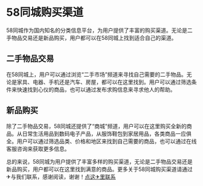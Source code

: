 # 58同城购买渠道

58同城作为国内知名的分类信息平台，为用户提供了丰富的购买渠道。无论是二手物品交易还是新品购买，用户都可以在58同城上找到适合自己的渠道。

## 二手物品交易

在58同城上，用户可以通过浏览“二手市场”频道来寻找自己需要的二手物品。无论是家具、电器、手机还是汽车、房屋，都可以在这里找到。用户可以通过筛选条件来快速找到心仪的商品，也可以通过发布求购信息来寻求他人的帮助。

## 新品购买

除了二手物品交易，58同城还提供了“商城”频道，用户可以在这里购买全新的商品。从日常生活用品到数码电子产品，从服饰鞋包到家居用品，各类商品一应俱全。用户可以通过筛选品类、价格和地区来找到自己需要的商品，也可以通过在线客服咨询来获取更多信息。

总的来说，58同城为用户提供了丰富多样的购买渠道，无论是二手物品交易还是新品购买，用户都可以在这里找到满意的商品。更多关于58同城购买渠道请通过✈与我们联系，感谢阅读，谢谢！[点这✈里联系](https://abc.k02.cc)